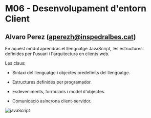 # M06 - Desenvolupament d'entorn Client
## Alvaro Perez (aperezh@inspedralbes.cat)

En aquest mòdul aprendràs el llenguatge JavaScript, les estructures definides per l'usuari i l'arquitectura en clients web.

Les claus:

* Sintaxi del llenguatge i objectes predefinits del llenguatge.

* Estructures definides per programador.

* Esdeveniments, formularis i model d'objectes.

* Comunicació asíncrona client-servidor. 

![javaScript](https://cdn.computerhoy.com/sites/navi.axelspringer.es/public/media/image/2019/03/javascript.jpg
)
